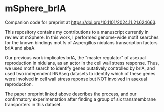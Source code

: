 # mSphere_brlA
Companion code for preprint at https://doi.org/10.1101/2024.11.21.624663.

This repository contains my contributions to a manuscript currently in review at mSphere.
In this work, I performed genome-wide motif searches for the known bindings motifs of Aspergillus nidulans transcription factors brlA and abaA.

Our previous work implicates brlA, the "master regulator" of asexual reproduction in nidulans, as an actor in the cell wall stress response.
Thus, we used motif search to identify genes putatively controlled by brlA, and used two independent RNAseq datasets to identify which of these genes were involved in cell wall stress reponse but NOT involved in asexual reproduction.

The paper preprint linked above describes the process, and our confirmatory experimentation after finding a group of six transmembrane transporters in this dataset.
